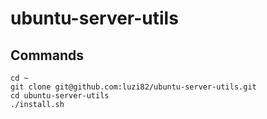 # ubuntu-server-utils

## Commands

```
cd ~
git clone git@github.com:luzi82/ubuntu-server-utils.git
cd ubuntu-server-utils
./install.sh
```
